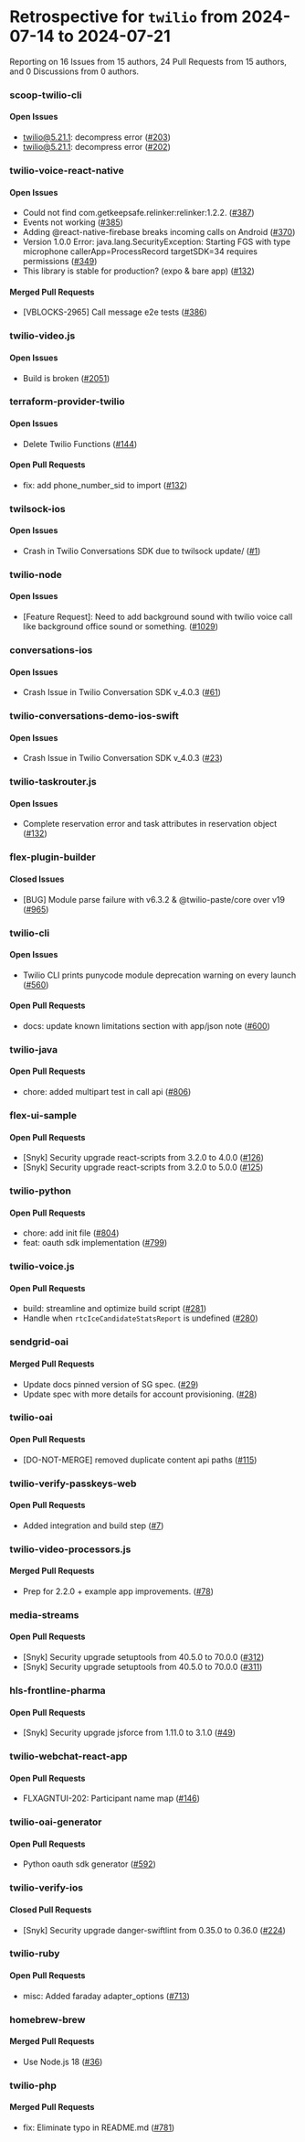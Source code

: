 # Retrospective for `twilio` from 2024-07-14 to 2024-07-21

Reporting on 16 Issues from 15 authors, 24 Pull Requests from 15 authors, and 0 Discussions from 0 authors.


### scoop-twilio-cli

#### Open Issues

- twilio@5.21.1: decompress error ([#203](https://github.com/twilio/scoop-twilio-cli/issues/203))
- twilio@5.21.1: decompress error ([#202](https://github.com/twilio/scoop-twilio-cli/issues/202))

### twilio-voice-react-native

#### Open Issues

- Could not find com.getkeepsafe.relinker:relinker:1.2.2. ([#387](https://github.com/twilio/twilio-voice-react-native/issues/387))
- Events not working ([#385](https://github.com/twilio/twilio-voice-react-native/issues/385))
- Adding @react-native-firebase breaks incoming calls on Android ([#370](https://github.com/twilio/twilio-voice-react-native/issues/370))
- Version 1.0.0 Error: java.lang.SecurityException: Starting FGS with type microphone callerApp=ProcessRecord targetSDK=34 requires permissions ([#349](https://github.com/twilio/twilio-voice-react-native/issues/349))
- This library is stable for production? (expo & bare app) ([#132](https://github.com/twilio/twilio-voice-react-native/issues/132))

#### Merged Pull Requests

- [VBLOCKS-2965] Call message e2e tests ([#386](https://github.com/twilio/twilio-voice-react-native/pull/386))

### twilio-video.js

#### Open Issues

- Build is broken ([#2051](https://github.com/twilio/twilio-video.js/issues/2051))

### terraform-provider-twilio

#### Open Issues

- Delete Twilio Functions ([#144](https://github.com/twilio/terraform-provider-twilio/issues/144))

#### Open Pull Requests

- fix: add phone_number_sid to import ([#132](https://github.com/twilio/terraform-provider-twilio/pull/132))

### twilsock-ios

#### Open Issues

- Crash in Twilio Conversations SDK due to twilsock update/ ([#1](https://github.com/twilio/twilsock-ios/issues/1))

### twilio-node

#### Open Issues

- [Feature Request]: Need to add background sound with twilio voice call like background office sound or something. ([#1029](https://github.com/twilio/twilio-node/issues/1029))

### conversations-ios

#### Open Issues

- Crash Issue in Twilio Conversation SDK v_4.0.3 ([#61](https://github.com/twilio/conversations-ios/issues/61))

### twilio-conversations-demo-ios-swift

#### Open Issues

- Crash Issue in Twilio Conversation SDK v_4.0.3 ([#23](https://github.com/twilio/twilio-conversations-demo-ios-swift/issues/23))

### twilio-taskrouter.js

#### Open Issues

- Complete reservation error and task attributes in reservation object ([#132](https://github.com/twilio/twilio-taskrouter.js/issues/132))

### flex-plugin-builder

#### Closed Issues

- [BUG] Module parse failure with v6.3.2 & @twilio-paste/core over v19 ([#965](https://github.com/twilio/flex-plugin-builder/issues/965))

### twilio-cli

#### Open Issues

- Twilio CLI prints punycode module deprecation warning on every launch ([#560](https://github.com/twilio/twilio-cli/issues/560))

#### Open Pull Requests

- docs: update known limitations section with app/json note ([#600](https://github.com/twilio/twilio-cli/pull/600))

### twilio-java

#### Open Pull Requests

- chore: added multipart test in call api ([#806](https://github.com/twilio/twilio-java/pull/806))

### flex-ui-sample

#### Open Pull Requests

- [Snyk] Security upgrade react-scripts from 3.2.0 to 4.0.0 ([#126](https://github.com/twilio/flex-ui-sample/pull/126))
- [Snyk] Security upgrade react-scripts from 3.2.0 to 5.0.0 ([#125](https://github.com/twilio/flex-ui-sample/pull/125))

### twilio-python

#### Open Pull Requests

- chore: add init file ([#804](https://github.com/twilio/twilio-python/pull/804))
- feat: oauth sdk implementation ([#799](https://github.com/twilio/twilio-python/pull/799))

### twilio-voice.js

#### Open Pull Requests

- build: streamline and optimize build script ([#281](https://github.com/twilio/twilio-voice.js/pull/281))
- Handle when `rtcIceCandidateStatsReport` is undefined ([#280](https://github.com/twilio/twilio-voice.js/pull/280))

### sendgrid-oai

#### Merged Pull Requests

- Update docs pinned version of SG spec. ([#29](https://github.com/twilio/sendgrid-oai/pull/29))
- Update spec with more details for account provisioning. ([#28](https://github.com/twilio/sendgrid-oai/pull/28))

### twilio-oai

#### Open Pull Requests

- [DO-NOT-MERGE] removed duplicate content api paths ([#115](https://github.com/twilio/twilio-oai/pull/115))

### twilio-verify-passkeys-web

#### Open Pull Requests

- Added integration and build step ([#7](https://github.com/twilio/twilio-verify-passkeys-web/pull/7))

### twilio-video-processors.js

#### Merged Pull Requests

- Prep for 2.2.0 + example app improvements. ([#78](https://github.com/twilio/twilio-video-processors.js/pull/78))

### media-streams

#### Open Pull Requests

- [Snyk] Security upgrade setuptools from 40.5.0 to 70.0.0 ([#312](https://github.com/twilio/media-streams/pull/312))
- [Snyk] Security upgrade setuptools from 40.5.0 to 70.0.0 ([#311](https://github.com/twilio/media-streams/pull/311))

### hls-frontline-pharma

#### Open Pull Requests

- [Snyk] Security upgrade jsforce from 1.11.0 to 3.1.0 ([#49](https://github.com/twilio/hls-frontline-pharma/pull/49))

### twilio-webchat-react-app

#### Open Pull Requests

- FLXAGNTUI-202: Participant name map ([#146](https://github.com/twilio/twilio-webchat-react-app/pull/146))

### twilio-oai-generator

#### Open Pull Requests

- Python oauth sdk generator ([#592](https://github.com/twilio/twilio-oai-generator/pull/592))

### twilio-verify-ios

#### Closed Pull Requests

- [Snyk] Security upgrade danger-swiftlint from 0.35.0 to 0.36.0 ([#224](https://github.com/twilio/twilio-verify-ios/pull/224))

### twilio-ruby

#### Open Pull Requests

- misc: Added faraday adapter_options ([#713](https://github.com/twilio/twilio-ruby/pull/713))

### homebrew-brew

#### Merged Pull Requests

- Use Node.js 18 ([#36](https://github.com/twilio/homebrew-brew/pull/36))

### twilio-php

#### Merged Pull Requests

- fix: Eliminate typo in README.md ([#781](https://github.com/twilio/twilio-php/pull/781))